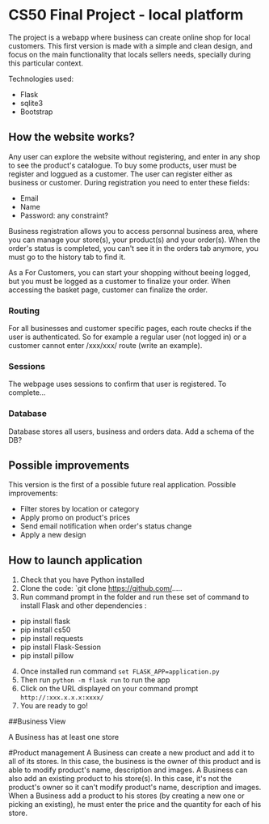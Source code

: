 # CS50 Final Project - local platform

The project is a webapp where business can create online shop for local customers.
This first version is made with a simple and clean design, and focus on the main functionality that locals sellers needs, specially during this particular context.


Technologies used:

- Flask
- sqlite3
- Bootstrap

## How the website works?

Any user can explore the website without registering, and enter in any shop to see the product's catalogue.
To buy some products, user must be register and loggued as a customer.
The user can register either as business or customer. During registration you need to enter these fields:

- Email
- Name
- Password: any constraint?

Business registration allows you to access personnal business area, where you can manage your store(s), your product(s) and your order(s). 
When the order's status is completed, you can't see it in the orders tab anymore, you must go to the history tab to find it.

As a For Customers, you can start your shopping without beeing logged, but you must be logged as a customer to finalize your order.
When accessing the basket page, customer can finalize the order.

### Routing

For all businesses and customer specific pages, each route checks if the user is authenticated. 
So for example a regular user (not logged in) or a customer cannot enter /xxx/xxx/ route (write an example). 

### Sessions

The webpage uses sessions to confirm that user is registered. 
To complete...

### Database

Database stores all users, business and orders data. 
Add a schema of the DB?

## Possible improvements

This version is the first of a possible future real application. Possible improvements:

- Filter stores by location or category
- Apply promo on product's prices
- Send email notification when order's status change
- Apply a new design

## How to launch application

1. Check that you have Python installed
2. Clone the code: `git clone https://github.com/.....
3. Run command prompt in the folder and run these set of command to install Flask and other dependencies :
- pip install flask 
- pip install cs50  
- pip install requests 
- pip install Flask-Session 
- pip install pillow 
4. Once installed run command `set FLASK_APP=application.py`
5. Then run `python -m flask run` to run the app
5. Click on the URL displayed on your command prompt `http://:xxx.x.x.x:xxxx/`
6. You are ready to go!




##Business View

A Business has at least one store

#Product management
A Business can create a new product and add it to all of its stores. In this case, the business is the owner of this product and is able to modify product's name, description and images.
A Business can also add an existing product to his store(s). In this case, it's not the product's owner so it can't modify product's name, description and images.
When a Business add a product to his stores (by creating a new one or picking an existing), he must enter the price and the quantity for each of his store.

